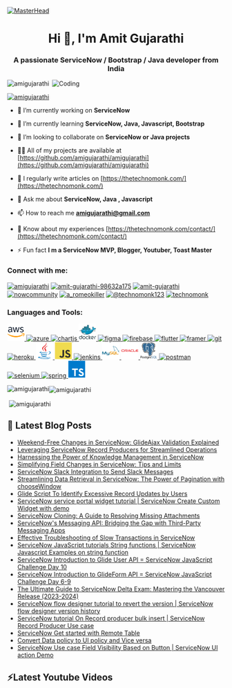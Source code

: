 
[![MasterHead](https://i.gifer.com/origin/22/22657b8a577f858827c5d46dac32cf53.gif)](https://amigujarathi.io)

<h1 align="center">Hi 👋, I'm Amit Gujarathi</h1>
<h3 align="center">A passionate ServiceNow / Bootstrap / Java developer from India</h3>
<img align="right" alt="Coding" width="400" src="https://cdn.filestackcontent.com/efbSR18hT5uRKuo0zoMA">

<p align="left"> <img src="https://komarev.com/ghpvc/?username=amigujarathi&label=Profile%20views&color=0e75b6&style=flat" alt="amigujarathi" /> </p>

<p align="left"> <a href="https://twitter.com/amigujarathi" target="blank"><img src="https://img.shields.io/twitter/follow/amigujarathi?logo=twitter&style=for-the-badge" alt="amigujarathi" /></a> </p>

- 🔭 I’m currently working on **ServiceNow**

- 🌱 I’m currently learning **ServiceNow, Java, Javascript, Bootstrap**

- 👯 I’m looking to collaborate on **ServiceNow or Java projects**

- 👨‍💻 All of my projects are available at [https://github.com/amigujarathi/amigujarathi](https://github.com/amigujarathi/amigujarathi)

- 📝 I regularly write articles on [https://thetechnomonk.com/](https://thetechnomonk.com/)

- 💬 Ask me about **ServiceNow, Java , Javascript**

- 📫 How to reach me **amigujarathi@gmail.com**

- 📄 Know about my experiences [https://thetechnomonk.com/contact/](https://thetechnomonk.com/contact/)

- ⚡ Fun fact **I m a ServiceNow MVP, Blogger, Youtuber, Toast Master**

<h3 align="left">Connect with me:</h3>
<p align="left">
<a href="https://twitter.com/amigujarathi" target="blank"><img align="center" src="https://raw.githubusercontent.com/rahuldkjain/github-profile-readme-generator/master/src/images/icons/Social/twitter.svg" alt="amigujarathi" height="30" width="40" /></a>
<a href="https://linkedin.com/in/amit-gujarathi-98632a175" target="blank"><img align="center" src="https://raw.githubusercontent.com/rahuldkjain/github-profile-readme-generator/master/src/images/icons/Social/linked-in-alt.svg" alt="amit-gujarathi-98632a175" height="30" width="40" /></a>
<a href="https://stackoverflow.com/users/amit-gujarathi" target="blank"><img align="center" src="https://raw.githubusercontent.com/rahuldkjain/github-profile-readme-generator/master/src/images/icons/Social/stack-overflow.svg" alt="amit-gujarathi" height="30" width="40" /></a>
<a href="https://www.servicenow.com/community/user/viewprofilepage/user-id/265565" target="blank"><img align="center" src="https://raw.githubusercontent.com/rahuldkjain/github-profile-readme-generator/master/src/images/icons/Social/codesandbox.svg" alt="nowcommunity" height="30" width="40" /></a>
<a href="https://instagram.com/a_romeokiller" target="blank"><img align="center" src="https://raw.githubusercontent.com/rahuldkjain/github-profile-readme-generator/master/src/images/icons/Social/instagram.svg" alt="a_romeokiller" height="30" width="40" /></a>
<a href="https://medium.com/@technomonk123" target="blank"><img align="center" src="https://raw.githubusercontent.com/rahuldkjain/github-profile-readme-generator/master/src/images/icons/Social/medium.svg" alt="@technomonk123" height="30" width="40" /></a>
<a href="https://www.youtube.com/c/technomonk" target="blank"><img align="center" src="https://raw.githubusercontent.com/rahuldkjain/github-profile-readme-generator/master/src/images/icons/Social/youtube.svg" alt="technomonk" height="30" width="40" /></a>
</p>

<h3 align="left">Languages and Tools:</h3>
<p align="left"> <a href="https://aws.amazon.com" target="_blank" rel="noreferrer"> <img src="https://raw.githubusercontent.com/devicons/devicon/master/icons/amazonwebservices/amazonwebservices-original-wordmark.svg" alt="aws" width="40" height="40"/> </a> <a href="https://azure.microsoft.com/en-in/" target="_blank" rel="noreferrer"> <img src="https://www.vectorlogo.zone/logos/microsoft_azure/microsoft_azure-icon.svg" alt="azure" width="40" height="40"/> </a> <a href="https://www.chartjs.org" target="_blank" rel="noreferrer"> <img src="https://www.chartjs.org/media/logo-title.svg" alt="chartjs" width="40" height="40"/> </a> <a href="https://www.docker.com/" target="_blank" rel="noreferrer"> <img src="https://raw.githubusercontent.com/devicons/devicon/master/icons/docker/docker-original-wordmark.svg" alt="docker" width="40" height="40"/> </a> <a href="https://www.figma.com/" target="_blank" rel="noreferrer"> <img src="https://www.vectorlogo.zone/logos/figma/figma-icon.svg" alt="figma" width="40" height="40"/> </a> <a href="https://firebase.google.com/" target="_blank" rel="noreferrer"> <img src="https://www.vectorlogo.zone/logos/firebase/firebase-icon.svg" alt="firebase" width="40" height="40"/> </a> <a href="https://flutter.dev" target="_blank" rel="noreferrer"> <img src="https://www.vectorlogo.zone/logos/flutterio/flutterio-icon.svg" alt="flutter" width="40" height="40"/> </a> <a href="https://www.framer.com/" target="_blank" rel="noreferrer"> <img src="https://www.vectorlogo.zone/logos/framer/framer-icon.svg" alt="framer" width="40" height="40"/> </a> <a href="https://git-scm.com/" target="_blank" rel="noreferrer"> <img src="https://www.vectorlogo.zone/logos/git-scm/git-scm-icon.svg" alt="git" width="40" height="40"/> </a> <a href="https://heroku.com" target="_blank" rel="noreferrer"> <img src="https://www.vectorlogo.zone/logos/heroku/heroku-icon.svg" alt="heroku" width="40" height="40"/> </a> <a href="https://www.java.com" target="_blank" rel="noreferrer"> <img src="https://raw.githubusercontent.com/devicons/devicon/master/icons/java/java-original.svg" alt="java" width="40" height="40"/> </a> <a href="https://developer.mozilla.org/en-US/docs/Web/JavaScript" target="_blank" rel="noreferrer"> <img src="https://raw.githubusercontent.com/devicons/devicon/master/icons/javascript/javascript-original.svg" alt="javascript" width="40" height="40"/> </a> <a href="https://www.jenkins.io" target="_blank" rel="noreferrer"> <img src="https://www.vectorlogo.zone/logos/jenkins/jenkins-icon.svg" alt="jenkins" width="40" height="40"/> </a> <a href="https://www.mysql.com/" target="_blank" rel="noreferrer"> <img src="https://raw.githubusercontent.com/devicons/devicon/master/icons/mysql/mysql-original-wordmark.svg" alt="mysql" width="40" height="40"/> </a> <a href="https://www.oracle.com/" target="_blank" rel="noreferrer"> <img src="https://raw.githubusercontent.com/devicons/devicon/master/icons/oracle/oracle-original.svg" alt="oracle" width="40" height="40"/> </a> <a href="https://www.postgresql.org" target="_blank" rel="noreferrer"> <img src="https://raw.githubusercontent.com/devicons/devicon/master/icons/postgresql/postgresql-original-wordmark.svg" alt="postgresql" width="40" height="40"/> </a> <a href="https://postman.com" target="_blank" rel="noreferrer"> <img src="https://www.vectorlogo.zone/logos/getpostman/getpostman-icon.svg" alt="postman" width="40" height="40"/> </a> <a href="https://www.selenium.dev" target="_blank" rel="noreferrer"> <img src="https://raw.githubusercontent.com/detain/svg-logos/780f25886640cef088af994181646db2f6b1a3f8/svg/selenium-logo.svg" alt="selenium" width="40" height="40"/> </a> <a href="https://spring.io/" target="_blank" rel="noreferrer"> <img src="https://www.vectorlogo.zone/logos/springio/springio-icon.svg" alt="spring" width="40" height="40"/> </a> <a href="https://www.typescriptlang.org/" target="_blank" rel="noreferrer"> <img src="https://raw.githubusercontent.com/devicons/devicon/master/icons/typescript/typescript-original.svg" alt="typescript" width="40" height="40"/> </a> </p>



<p><img align="left" src="https://github-readme-stats.vercel.app/api/top-langs?username=amigujarathi&show_icons=true&locale=en&layout=compact" alt="amigujarathi" /></p>
<p><img align="center" src="https://github-readme-streak-stats.herokuapp.com/?user=amigujarathi&" alt="amigujarathi" /></p>
<p>&nbsp;<img align="center" src="https://github-readme-stats.vercel.app/api?username=amigujarathi&show_icons=true&locale=en" alt="amigujarathi" /></p>


## 📕 Latest Blog Posts
<!-- BLOG-POST-LIST:START -->
- [Weekend-Free Changes in ServiceNow: GlideAjax Validation Explained](https://www.servicenow.com/community/itsm-articles/weekend-free-changes-in-servicenow-glideajax-validation/ta-p/2890616)
- [Leveraging ServiceNow Record Producers for Streamlined Operations](https://www.servicenow.com/community/itsm-articles/leveraging-servicenow-record-producers-for-streamlined/ta-p/2877121)
- [Harnessing the Power of Knowledge Management in ServiceNow](https://www.servicenow.com/community/itsm-articles/harnessing-the-power-of-knowledge-management-in-servicenow/ta-p/2858772)
- [Simplifying Field Changes in ServiceNow: Tips and Limits](https://www.servicenow.com/community/developer-articles/simplifying-field-changes-in-servicenow-tips-and-limits/ta-p/2855767)
- [ServiceNow Slack Integration to Send Slack Messages](https://www.servicenow.com/community/developer-articles/servicenow-slack-integration-to-send-slack-messages/ta-p/2837954)
- [Streamlining Data Retrieval in ServiceNow: The Power of Pagination with chooseWindow](https://www.servicenow.com/community/developer-articles/streamlining-data-retrieval-in-servicenow-the-power-of/ta-p/2827351)
- [Glide Script To Identify Excessive Record Updates by Users](https://www.servicenow.com/community/developer-articles/glide-script-to-identify-excessive-record-updates-by-users/ta-p/2827660)
- [ServiceNow service portal widget tutorial | ServiceNow Create Custom Widget with demo](https://www.servicenow.com/community/developer-articles/servicenow-service-portal-widget-tutorial-servicenow-create/ta-p/2373674)
- [ServiceNow Cloning: A Guide to Resolving Missing Attachments](https://www.servicenow.com/community/developer-articles/servicenow-cloning-a-guide-to-resolving-missing-attachments/ta-p/2759058)
- [ServiceNow&#39;s Messaging API: Bridging the Gap with Third-Party Messaging Apps](https://www.servicenow.com/community/developer-articles/servicenow-s-messaging-api-bridging-the-gap-with-third-party/ta-p/2670861)
- [Effective Troubleshooting of Slow Transactions in ServiceNow](https://www.servicenow.com/community/developer-articles/effective-troubleshooting-of-slow-transactions-in-servicenow/ta-p/2748206)
- [ServiceNow JavaScript tutorials String functions | ServiceNow Javascript Examples on string function](https://www.servicenow.com/community/developer-articles/servicenow-javascript-tutorials-string-functions-servicenow/ta-p/2373677)
- [ServiceNow Introduction to Glide User API = ServiceNow JavaScript Challenge Day 10](https://www.servicenow.com/community/developer-articles/servicenow-introduction-to-glide-user-api-servicenow-javascript/ta-p/2388703)
- [ServiceNow Introduction to GlideForm API = ServiceNow JavaScript Challenge Day 6-9](https://www.servicenow.com/community/developer-articles/servicenow-introduction-to-glideform-api-servicenow-javascript/ta-p/2388700)
- [The Ultimate Guide to ServiceNow Delta Exam: Mastering the Vancouver Release &lpar;2023-2024&rpar;](https://www.servicenow.com/community/community-resources/the-ultimate-guide-to-servicenow-delta-exam-mastering-the/ta-p/2733371)
- [ServiceNow flow designer tutorial to revert the version | ServiceNow flow designer version history](https://www.servicenow.com/community/developer-articles/servicenow-flow-designer-tutorial-to-revert-the-version/ta-p/2373668)
- [ServiceNow tutorial On Record producer bulk insert | ServiceNow Record Producer Use case](https://www.servicenow.com/community/developer-articles/servicenow-tutorial-on-record-producer-bulk-insert-servicenow/ta-p/2373662)
- [ServiceNow Get started with Remote Table](https://www.servicenow.com/community/developer-articles/servicenow-get-started-with-remote-table/ta-p/2373659)
- [Convert Data policy to UI policy and Vice versa](https://www.servicenow.com/community/developer-articles/convert-data-policy-to-ui-policy-and-vice-versa/ta-p/2367689)
- [ServiceNow Use case Field Visibility Based on Button | ServiceNow UI action Demo](https://www.servicenow.com/community/developer-articles/servicenow-use-case-field-visibility-based-on-button-servicenow/ta-p/2362758)
<!-- BLOG-POST-LIST:END -->


## ⚡Latest Youtube Videos

<!-- BEGIN YOUTUBE-CARDS -->

<!-- END YOUTUBE-CARDS -->

